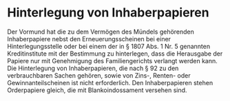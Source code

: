 # Hinterlegung von Inhaberpapieren

Der Vormund hat die zu dem Vermögen des Mündels gehörenden Inhaberpapiere nebst den Erneuerungsscheinen bei einer Hinterlegungsstelle oder bei einem der in § 1807 Abs. 1 Nr. 5 genannten Kreditinstitute mit der Bestimmung zu hinterlegen, dass die Herausgabe der Papiere nur mit Genehmigung des Familiengerichts verlangt werden kann. Die Hinterlegung von Inhaberpapieren, die nach § 92 zu den verbrauchbaren Sachen gehören, sowie von Zins-, Renten- oder Gewinnanteilscheinen ist nicht erforderlich. Den Inhaberpapieren stehen Orderpapiere gleich, die mit Blankoindossament versehen sind.